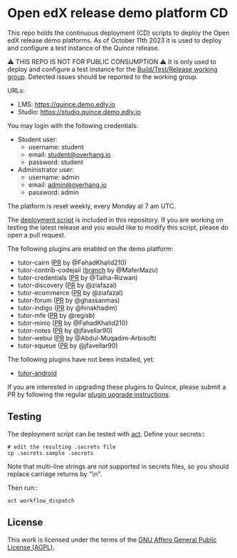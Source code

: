 # Open edX release demo platform CD

This repo holds the continuous deployment (CD) scripts to deploy the Open edX release demo platforms. As of October 11th 2023 it is used to deploy and configure a test instance of the Quince release.

⚠ THIS REPO IS NOT FOR PUBLIC CONSUMPTION ⚠ It is only used to deploy and configure a test instance for the [Build/Test/Release working group](https://discuss.openedx.org/c/working-groups/build-test-release/30). Detected issues should be reported to the working group.

URLs:

- LMS: https://quince.demo.edly.io
- Studio: https://studio.quince.demo.edly.io

You may login with the following credentials:

- Student user:
    - username: student
    - email: student@overhang.io
    - password: student
- Administrator user:
    - username: admin
    - email: admin@overhang.io
    - password: admin

The platform is reset weekly, every Monday at 7 am UTC.

The [deployment script](https://github.com/overhangio/openedx-release-demo/blob/master/.github/workflows/deploy.yml) is included in this repository. If you are working on testing the latest release and you would like to modify this script, please do open a pull request.

The following plugins are enabled on the demo platform:

- tutor-cairn ([PR](https://github.com/overhangio/tutor-cairn/pull/20/) by @FahadKhalid210)
- tutor-contrib-codejail ([branch](https://github.com/eduNEXT/tutor-contrib-codejail/tree/quince) by @MaferMazu)
- tutor-credentials ([PR](https://github.com/overhangio/tutor-credentials/pull/25) by @Talha-Rizwan)
- tutor-discovery ([PR](https://github.com/overhangio/tutor-discovery/pull/50) by @ziafazal)
- tutor-ecommerce ([PR](https://github.com/overhangio/tutor-ecommerce/pull/47) by @ziafazal)
- tutor-forum ([PR](https://github.com/overhangio/tutor-forum/pull/28) by @ghassanmas)
- tutor-indigo ([PR](https://github.com/overhangio/tutor-indigo/pull/51) by @hinakhadim)
- tutor-mfe ([PR](https://github.com/overhangio/tutor-mfe/pull/156) by @regisb)
- tutor-minio ([PR](https://github.com/overhangio/tutor-minio/pull/31) by @FahadKhalid210)
- tutor-notes ([PR](https://github.com/overhangio/tutor-notes/pull/29) by @jfavellar90)
- tutor-webui ([PR](https://github.com/overhangio/tutor-webui/pull/10) by @Abdul-Muqadim-Arbisoft)
- tutor-xqueue ([PR](https://github.com/overhangio/tutor-xqueue/pull/25) by @jfavellar90)

The following plugins have not been installed, yet:

- [tutor-android](https://github.com/overhangio/tutor-android)


If you are interested in upgrading these plugins to Quince, please submit a PR by following the regular [plugin upgrade instructions](https://discuss.overhang.io/t/how-to-upgrade-a-tutor-plugin/1488).

## Testing

The deployment script can be tested with [act](https://github.com/nektos/act). Define your secrets::

    # edit the resulting .secrets file
    cp .secrets.sample .secrets

Note that multi-line strings are not supported in secrets files, so you should replace carriage returns by "\n".

Then run::

    act workflow_dispatch

## License

This work is licensed under the terms of the [GNU Affero General Public License (AGPL)](https://github.com/overhangio/tutor/blob/master/LICENSE.txt).
